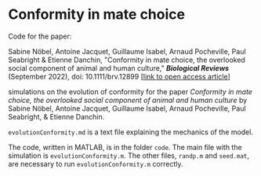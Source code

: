 # Conformity in mate choice
 
Code for the paper:

Sabine Nöbel, Antoine Jacquet, Guillaume Isabel, Arnaud Pocheville, Paul Seabright & Etienne Danchin, "Conformity in mate choice, the overlooked social component of animal and human culture," 
<i>**Biological Reviews**</i> (September 2022), doi: 10.1111/brv.12899
[<a href="https://doi.org/10.1111/brv.12899">link to open access article</a>]

simulations on the evolution of conformity for the paper *Conformity in mate choice, the overlooked social component of animal and human culture* by Sabine Nöbel, Antoine Jacquet, Guillaume Isabel, Arnaud Pocheville, Paul Seabright, & Etienne Danchin.

`evolutionConformity.md` is a text file explaining the mechanics of the model.

The code, written in MATLAB, is in the folder `code`. The main file with the simulation is `evolutionConformity.m`. The other files, `randp.m` and `seed.mat`, are necessary to run `evolutionConformity.m` correctly.

